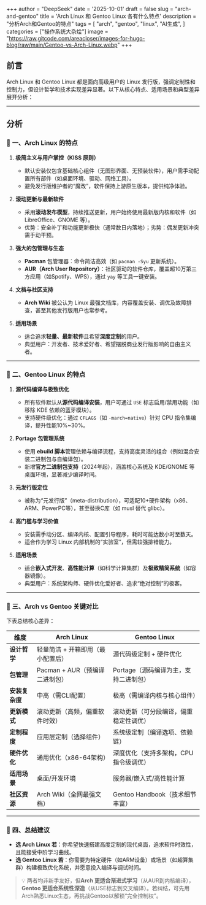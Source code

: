 +++
author = "DeepSeek"
date = '2025-10-01'
draft = false
slug = "arch-and-gentoo"
title = 'Arch Linux 和 Gentoo Linux 各有什么特点'
description = "分析Arch和Gentoo的特点"
tags = [
    "arch",
    "gentoo",
    "linux",
    "AI生成",
]
categories = ["操作系统大杂烩"]
image = "https://raw.gitcode.com/areacloser/images-for-hugo-blog/raw/main/Gentoo-vs-Arch-Linux.webp"
+++

## 前言

Arch Linux 和 Gentoo Linux 都是面向高级用户的 Linux 发行版，强调定制性和控制力，但设计哲学和技术实现差异显著。以下从核心特点、适用场景和典型差异展开分析：

---

## 分析

### 🐧 **一、Arch Linux 的特点**
1. **极简主义与用户掌控（KISS 原则）**
   - 默认安装仅包含基础核心组件（无图形界面、无预装软件），用户需手动配置所有部件（如桌面环境、驱动、网络工具）。
   - 避免发行版维护者的“魔改”，软件保持上游原生版本，提供纯净体验。

2. **滚动更新与最新软件**
   - 采用**滚动发布模型**，持续推送更新，用户始终使用最新版内核和软件（如 LibreOffice、GNOME 等）。
   - 优势：安全补丁和功能更新极快（通常数日内落地）；劣势：偶发更新冲突需手动干预。

3. **强大的包管理与生态**
   - **Pacman** 包管理器：命令简洁高效（如 `pacman -Syu` 更新系统）。
   - **AUR（Arch User Repository）**：社区驱动的软件仓库，覆盖超10万第三方应用（如Spotify、WPS），通过 `yay` 等工具一键安装。

4. **文档与社区支持**
   - **Arch Wiki** 被公认为 Linux 最强文档库，内容覆盖安装、调优及故障排查，甚至其他发行版用户也常参考。

5. **适用场景**
   - 适合追求**轻量、最新软件**且希望**深度定制**的用户。
   - 典型用户：开发者、技术爱好者、希望摆脱商业发行版影响的自由主义者。

---

### 🐧 **二、Gentoo Linux 的特点**
1. **源代码编译与极致优化**
   - 所有软件默认从**源代码编译安装**，用户可通过 `USE` 标志启用/禁用功能（如移除 KDE 依赖的蓝牙模块）。
   - 支持硬件级优化：通过 `CFLAGS`（如 `-march=native`）针对 CPU 指令集编译，提升性能10%~30%。

2. **Portage 包管理系统**
   - 使用 **ebuild 脚本**管理依赖与编译流程，支持高度灵活的组合（例如混合安装二进制包与自编译包）。
   - 新增**官方二进制包支持**（2024年起），涵盖核心系统及 KDE/GNOME 等桌面环境，显著减少编译时间。

3. **元发行版定位**
   - 被称为“元发行版”（meta-distribution），可适配10+硬件架构（x86、ARM、PowerPC等），甚至替换C库（如 musl 替代 glibc）。

4. **高门槛与学习价值**
   - 安装需手动分区、编译内核、配置引导程序，耗时可能达数小时至数天。
   - 适合作为学习 Linux 内部机制的“实验室”，但需较强排错能力。

5. **适用场景**
   - 适合**嵌入式开发**、**高性能计算**（如科学计算集群）及**极致精简系统**（如容器镜像）。
   - 典型用户：系统架构师、硬件优化爱好者、追求“绝对控制”的极客。

---

### 🧩 **三、Arch vs Gentoo 关键对比**
下表总结核心差异：

| **维度**       | **Arch Linux**                     | **Gentoo Linux**                     |
|----------------|-----------------------------------|--------------------------------------|
| **设计哲学**   | 轻量简洁 + 开箱即用（最小配置后） | 源代码级定制 + 硬件优化              |
| **包管理**     | Pacman + AUR（预编译二进制包）    | Portage（源码编译为主，支持二进制包） |
| **安装复杂度** | 中高（需CLI配置）                 | 极高（需编译内核与核心组件）         |
| **更新模式**   | 滚动更新（高频，偏重软件时效）    | 滚动更新（可分段编译，偏重稳定性调优）|
| **定制程度**   | 应用层定制（选择组件）            | 系统级定制（编译选项、依赖链）       |
| **硬件优化**   | 通用优化（x86-64架构）            | 深度优化（支持多架构，CPU指令级调优） |
| **适用场景**   | 桌面/开发环境                     | 服务器/嵌入式/高性能计算             |
| **社区资源**   | Arch Wiki（全网最强文档）         | Gentoo Handbook（技术细节丰富）      |

---

### 💎 **四、总结建议**
- **选 Arch Linux 若**：你希望快速搭建高度定制的现代桌面，追求软件时效性，且能接受中阶学习曲线。
- **选 Gentoo Linux 若**：你需要为特定硬件（如ARM设备）或场景（如超算集群）构建极致优化系统，并愿意投入编译与调试时间。

> 💡 两者均非新手友好，但**Arch 更适合渐进式学习**（从AUR到内核编译），**Gentoo 更适合系统性深造**（从USE标志到交叉编译）。若纠结，可先用Arch熟悉Linux生态，再挑战Gentoo以解锁“完全控制权”。
